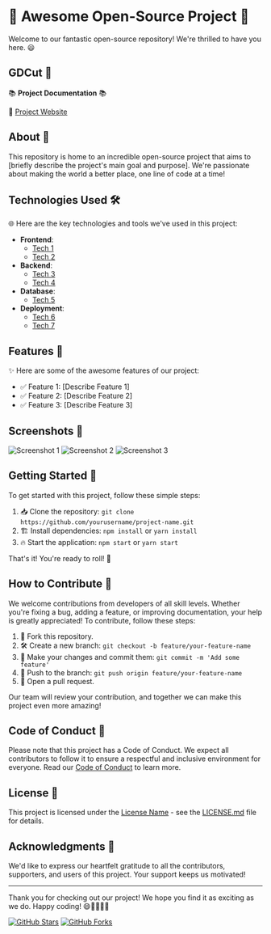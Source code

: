 # 🚀 Awesome Open-Source Project 🚀

Welcome to our fantastic open-source repository! We're thrilled to have you here. 😃

## GDCut 🌟

📚 **Project Documentation** 📚

🔗 [Project Website](https://www.projectwebsite.com)

## About 📖

This repository is home to an incredible open-source project that aims to [briefly describe the project's main goal and purpose]. We're passionate about making the world a better place, one line of code at a time!

## Technologies Used 🛠️

🌐 Here are the key technologies and tools we've used in this project:

- **Frontend**:
  - [Tech 1](https://tech1link.com)
  - [Tech 2](https://tech2link.com)
- **Backend**:
  - [Tech 3](https://tech3link.com)
  - [Tech 4](https://tech4link.com)
- **Database**:
  - [Tech 5](https://tech5link.com)
- **Deployment**:
  - [Tech 6](https://tech6link.com)
  - [Tech 7](https://tech7link.com)

## Features 🌈

✨ Here are some of the awesome features of our project:

- ✅ Feature 1: [Describe Feature 1]
- ✅ Feature 2: [Describe Feature 2]
- ✅ Feature 3: [Describe Feature 3]

## Screenshots 📸

![Screenshot 1](screenshots/screenshot1.png)
![Screenshot 2](screenshots/screenshot2.png)
![Screenshot 3](screenshots/screenshot3.png)

## Getting Started 🚗

To get started with this project, follow these simple steps:

1. 📥 Clone the repository: `git clone https://github.com/yourusername/project-name.git`
2. 🏗️ Install dependencies: `npm install` or `yarn install`
3. 🔥 Start the application: `npm start` or `yarn start`

That's it! You're ready to roll! 🙌

## How to Contribute 🤝

We welcome contributions from developers of all skill levels. Whether you're fixing a bug, adding a feature, or improving documentation, your help is greatly appreciated! To contribute, follow these steps:

1. 🍴 Fork this repository.
2. 🛠️ Create a new branch: `git checkout -b feature/your-feature-name`
3. 📝 Make your changes and commit them: `git commit -m 'Add some feature'`
4. 🚀 Push to the branch: `git push origin feature/your-feature-name`
5. 🧐 Open a pull request.

Our team will review your contribution, and together we can make this project even more amazing!

## Code of Conduct 🤝

Please note that this project has a Code of Conduct. We expect all contributors to follow it to ensure a respectful and inclusive environment for everyone. Read our [Code of Conduct](CODE_OF_CONDUCT.md) to learn more.

## License 📜

This project is licensed under the [License Name](LICENSE.md) - see the [LICENSE.md](LICENSE.md) file for details.

## Acknowledgments 👏

We'd like to express our heartfelt gratitude to all the contributors, supporters, and users of this project. Your support keeps us motivated!

---

Thank you for checking out our project! We hope you find it as exciting as we do. Happy coding! 😄👨‍💻👩‍💻

[![GitHub Stars](https://img.shields.io/github/stars/yourusername/project-name.svg?style=social)](https://github.com/yourusername/project-name/stargazers)
[![GitHub Forks](https://img.shields.io/github/forks/yourusername/project-name.svg?style=social)](https://github.com/yourusername/project-name/network/members)
